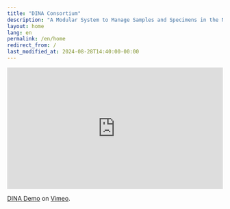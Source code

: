 ```yaml
---
title: "DINA Consortium"
description: "A Modular System to Manage Samples and Specimens in the Natural Sciences"
layout: home
lang: en
permalink: /en/home
redirect_from: /
last_modified_at: 2024-08-28T14:40:00-00:00
---
```


<div style="padding:56.25% 0 0 0;position:relative;"><iframe src="https://player.vimeo.com/video/1001642789?h=391d411fab" style="position:absolute;top:0;left:0;width:100%;height:100%;" frameborder="0" allow="autoplay; fullscreen; picture-in-picture" allowfullscreen></iframe></div><script src="https://player.vimeo.com/api/player.js"></script>
<p><a href="https://vimeo.com/1001642789">DINA Demo</a> on <a href="https://vimeo.com">Vimeo</a>.</p>
